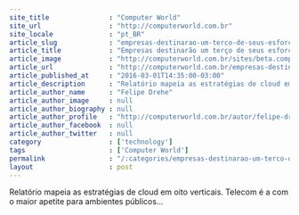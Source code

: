 ```yaml
---
site_title               : "Computer World"
site_url                 : "http://computerworld.com.br"
site_locale              : "pt_BR"
article_slug             : "empresas-destinarao-um-terco-de-seus-esforcos-de-cloud-a-nuvem-publica"
article_title            : "Empresas destinarão um terço de seus esforços de cloud à nuvem pública"
article_image            : "http://computerworld.com.br/sites/beta.computerworld.com.br/files/news_articles/cloud_nuvem_0.jpg"
article_url              : "http://computerworld.com.br/empresas-destinarao-um-terco-de-seus-esforcos-em-cloud-publica"
article_published_at     : "2016-03-01T14:35:00-03:00"
article_description      : "Relatório mapeia as estratégias de cloud em oito verticais. Telecom é a com o maior apetite para ambientes públicos..."
article_author_name      : "Felipe Drehe"
article_author_image     : null
article_author_biography : null
article_author_profile   : "http://computerworld.com.br/autor/felipe-dreher"
article_author_facebook  : null
article_author_twitter   : null
category                 : ['technology']
tags                     : ['Computer World']
permalink                : "/:categories/empresas-destinarao-um-terco-de-seus-esforcos-de-cloud-a-nuvem-publica/"
layout                   : post
---
```


Relatório mapeia as estratégias de cloud em oito verticais. Telecom é a com o maior apetite para ambientes públicos...
